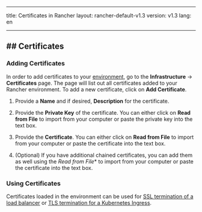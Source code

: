 * * *

title: Certificates in Rancher layout: rancher-default-v1.3 version: v1.3 lang: en

* * *

## ## Certificates

### Adding Certificates

In order to add certificates to your [environment]({{site.baseurl}}/rancher/{{page.version}}/{{page.lang}}/environments/), go to the **Infrastructure** -> **Certificates** page. The page will list out all certificates added to your Rancher environment. To add a new certificate, click on **Add Certificate**.

  1. Provide a **Name** and if desired, **Description** for the certificate.

  2. Provide the **Private Key** of the certificate. You can either click on **Read from File** to import from your computer or paste the private key into the text box.

  3. Provide the **Certificate**. You can either click on **Read from File** to import from your computer or paste the certificate into the text box.

  4. (Optional) If you have additional chained certificates, you can add them as well using the *Read from File** to import from your computer or paste the certificate into the text box.

### Using Certificates

Certificates loaded in the environment can be used for [SSL termination of a load balancer]({{site.baseurl}}/rancher/{{page.version}}/{{page.lang}}/cattle/adding-load-balancers/#ssl-termination) or [TLS termination for a Kubernetes Ingress]({{site.baseurl}}/rancher/{{page.version}}/{{page.lang}}/kubernetes/ingress/#example-using-tls).